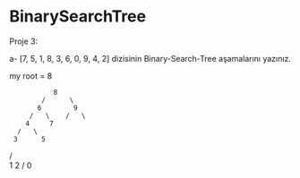 # BinarySearchTree

Proje 3:

a- [7, 5, 1, 8, 3, 6, 0, 9, 4, 2] dizisinin Binary-Search-Tree aşamalarını yazınız.
   
   my root = 8
                        
               8
            /      \
           6        9  
         /   \    /   \
        4     7
      /   \
     3      5 
   /   \
  1     2
 /
0
